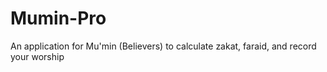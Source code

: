 # Mumin-Pro
An application for Mu'min (Believers) to calculate zakat, faraid, and record your worship
